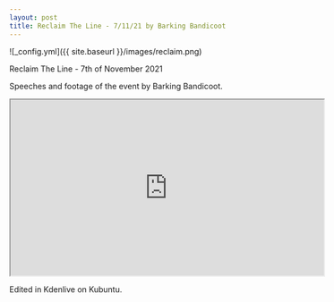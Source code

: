 ```yaml
---
layout: post
title: Reclaim The Line - 7/11/21 by Barking Bandicoot
---
```


![_config.yml]({{ site.baseurl }}/images/reclaim.png)


Reclaim The Line - 7th of November 2021

Speeches and footage of the event by Barking Bandicoot.


<iframe id="lbry-iframe" width="560" height="315" src="https://lbry.tv/$/embed/reclaimtheline/9d0fc6ea89707a0e06307060695edb9fdfd2c85e?" allowfullscreen></iframe>


Edited in Kdenlive on Kubuntu.
